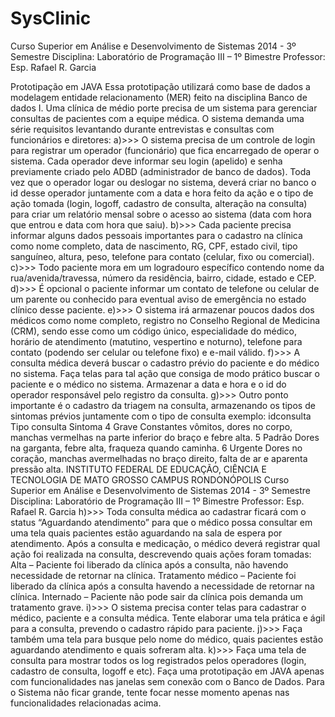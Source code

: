 # SysClinic
Curso Superior em Análise e Desenvolvimento de Sistemas 2014 - 3º Semestre
Disciplina: Laboratório de Programação III – 1º Bimestre
Professor: Esp. Rafael R. Garcia

Prototipação em JAVA
Essa prototipação utilizará como base de dados a modelagem entidade relacionamento
(MER) feito na disciplina Banco de dados I.
Uma clínica de médio porte precisa de um sistema para gerenciar consultas de pacientes
com a equipe médica. O sistema demanda uma série requisitos levantando durante
entrevistas e consultas com funcionários e diretores:
a)>>> O sistema precisa de um controle de login para registrar um operador
(funcionário) que fica encarregado de operar o sistema. Cada operador deve
informar seu login (apelido) e senha previamente criado pelo ADBD
(administrador de banco de dados). Toda vez que o operador logar ou deslogar no
sistema, deverá criar no banco o id desse operador juntamente com a data e hora
feito da ação e o tipo de ação tomada (login, logoff, cadastro de consulta,
alteração na consulta) para criar um relatório mensal sobre o acesso ao sistema
(data com hora que entrou e data com hora que saiu).
b)>>> Cada paciente precisa informar alguns dados pessoais importantes para o cadastro
na clínica como nome completo, data de nascimento, RG, CPF, estado civil, tipo
sanguíneo, altura, peso, telefone para contato (celular, fixo ou comercial).
c)>>> Todo paciente mora em um logradouro específico contendo nome da
rua/avenida/travessa, número da residência, bairro, cidade, estado e CEP.
d)>>> É opcional o paciente informar um contato de telefone ou celular de um parente
ou conhecido para eventual aviso de emergência no estado clínico desse paciente.
e)>>> O sistema irá armazenar poucos dados dos médicos como nome completo, registro
no Conselho Regional de Medicina (CRM), sendo esse como um código único,
especialidade do médico, horário de atendimento (matutino, vespertino e
noturno), telefone para contato (podendo ser celular ou telefone fixo) e e-mail
válido.
f)>>> A consulta médica deverá buscar o cadastro prévio do paciente e do médico no
sistema. Faça telas para tal ação que consiga de modo prático buscar o paciente e
o médico no sistema. Armazenar a data e hora e o id do operador responsável pelo
registro da consulta.
g)>>> Outro ponto importante é o cadastro da triagem na consulta, armazenando os tipos
de sintomas prévios juntamente com o tipo de consulta exemplo:
idconsulta Tipo consulta Sintoma
4 Grave Constantes vômitos, dores no corpo, manchas
vermelhas na parte inferior do braço e febre alta.
5 Padrão Dores na garganta, febre alta, fraqueza quando
caminha.
6 Urgente Dores no coração, manchas avermelhadas no
braço direito, falta de ar e aparenta pressão alta.
INSTITUTO FEDERAL DE EDUCAÇÃO, CIÊNCIA E TECNOLOGIA DE MATO GROSSO
CAMPUS RONDONÓPOLIS
Curso Superior em Análise e Desenvolvimento de Sistemas 2014 - 3º Semestre
Disciplina: Laboratório de Programação III – 1º Bimestre
Professor: Esp. Rafael R. Garcia
h)>>> Toda consulta médica ao cadastrar ficará com o status “Aguardando atendimento”
para que o médico possa consultar em uma tela quais pacientes estão aguardando
na sala de espera por atendimento. Após a consulta e medicação, o médico deverá
registrar qual ação foi realizada na consulta, descrevendo quais ações foram
tomadas:
Alta – Paciente foi liberado da clínica após a consulta, não havendo necessidade
de retornar na clínica.
Tratamento médico – Paciente foi liberado da clínica após a consulta havendo a
necessidade de retornar na clínica.
Internado – Paciente não pode sair da clínica pois demanda um tratamento grave.
i)>>> O sistema precisa conter telas para cadastrar o médico, paciente e a consulta
médica. Tente elaborar uma tela prática e ágil para a consulta, prevendo o cadastro
rápido para paciente.
j)>>> Faça também uma tela para busque pelo nome do médico, quais pacientes estão
aguardando atendimento e quais sofreram alta.
k)>>> Faça uma tela de consulta para mostrar todos os log registrados pelos operadores
(login, cadastro de consulta, logoff e etc).
Faça uma prototipação em JAVA apenas com funcionalidades nas janelas sem conexão
com o Banco de Dados. Para o Sistema não ficar grande, tente focar nesse momento
apenas nas funcionalidades relacionadas acima.


